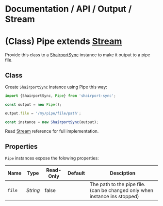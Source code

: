 # Documentation / API / Output / Stream

# (Class) Pipe extends [Stream](./README.md)

Provide this class to a [ShairportSync](../../ShairportSync.md) instance to make it output to a pipe file.

## Class

Create `ShairportSync` instance using Pipe this way:

```javascript
import {ShairportSync, Pipe} from 'shairport-sync';

const output = new Pipe();

output.file = '/my/pipe/file/path';

const instance = new ShairportSync(output);


```

Read [Stream](./README.md) reference for full implementation.

## Properties

`Pipe` instances expose the folowing properties:

Name | Type | Read-Only | Default | Desciption
---- | ---- | --------- | ------- | ----------
`file` | *String* | false |  | The path to the pipe file. (can be changed only when instance ins stopped)